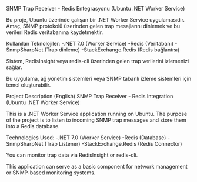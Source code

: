 SNMP Trap Receiver - Redis Entegrasyonu (Ubuntu .NET Worker Service)

Bu proje, Ubuntu üzerinde çalışan bir .NET Worker Service uygulamasıdır. Amaç, SNMP protokolü üzerinden gelen trap mesajlarını dinlemek ve bu verileri Redis veritabanına kaydetmektir.

Kullanılan Teknolojiler:
-.NET 7.0 (Worker Service)
-Redis (Veritabanı)
-SnmpSharpNet (Trap dinleme)
-StackExchange.Redis (Redis bağlantısı)

Sistem, RedisInsight veya redis-cli üzerinden gelen trap verilerini izlemenizi sağlar.

Bu uygulama, ağ yönetim sistemleri veya SNMP tabanlı izleme sistemleri için temel oluşturabilir.

Project Description (English)
SNMP Trap Receiver - Redis Integration (Ubuntu .NET Worker Service)

This is a .NET Worker Service application running on Ubuntu. The purpose of the project is to listen to incoming SNMP trap messages and store them into a Redis database.

Technologies Used:
-.NET 7.0 (Worker Service)
-Redis (Database)
-SnmpSharpNet (Trap Listener)
-StackExchange.Redis (Redis Connector)

 You can monitor trap data via RedisInsight or redis-cli.

This application can serve as a basic component for network management or SNMP-based monitoring systems.
